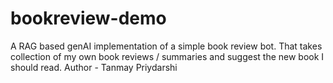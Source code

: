 # bookreview-demo
A RAG based genAI implementation of a simple book review bot. That takes collection of my own book reviews / summaries and suggest the new book I should read.
Author - Tanmay Priydarshi
